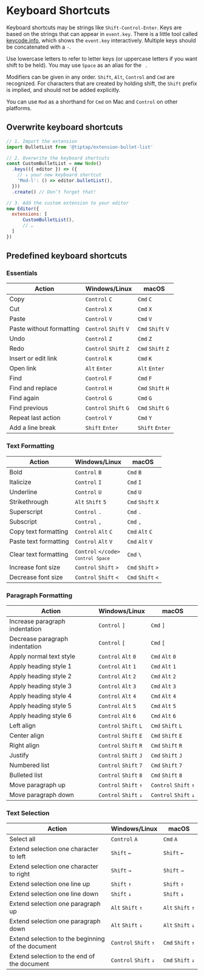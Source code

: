 # Keyboard Shortcuts
Keyboard shortcuts may be strings like `Shift-Control-Enter`. Keys are based on the strings that can appear in `event.key`. There is a little tool called [keycode.info](https://keycode.info/), which shows the `event.key` interactively. Multiple keys should be concatenated with a `-`.

Use lowercase letters to refer to letter keys (or uppercase letters if you want shift to be held). You may use `Space` as an alias for the <code>&nbsp;</code>.

Modifiers can be given in any order. `Shift`, `Alt`, `Control` and `Cmd` are recognized. For characters that are created by holding shift, the `Shift` prefix is implied, and should not be added explicitly.

You can use `Mod` as a shorthand for `Cmd` on Mac and `Control` on other platforms.

## Overwrite keyboard shortcuts

```js
// 1. Import the extension
import BulletList from '@tiptap/extension-bullet-list'

// 2. Overwrite the keyboard shortcuts
const CustomBulletList = new Node()
  .keys(({ editor }) => ({
    // ↓ your new keyboard shortcut
    'Mod-l': () => editor.bulletList(),
  }))
  .create() // Don’t forget that!

// 3. Add the custom extension to your editor
new Editor({
  extensions: [
      CustomBulletList(),
      // …
  ]
})
```

## Predefined keyboard shortcuts

### Essentials
| Action                   | Windows/Linux         | macOS                 |
| ------------------------ | --------------------- | --------------------- |
| Copy                     | `Control` `C`         | `Cmd` `C`         |
| Cut                      | `Control` `X`         | `Cmd` `X`         |
| Paste                    | `Control` `V`         | `Cmd` `V`         |
| Paste without formatting | `Control` `Shift` `V` | `Cmd` `Shift` `V` |
| Undo                     | `Control` `Z`         | `Cmd` `Z`         |
| Redo                     | `Control` `Shift` `Z` | `Cmd` `Shift` `Z` |
| Insert or edit link      | `Control` `K`         | `Cmd` `K`         |
| Open link                | `Alt` `Enter`      | `Alt` `Enter`      |
| Find                     | `Control` `F`         | `Cmd` `F`         |
| Find and replace         | `Control` `H`         | `Cmd` `Shift` `H` |
| Find again               | `Control` `G`         | `Cmd` `G`         |
| Find previous            | `Control` `Shift` `G` | `Cmd` `Shift` `G` |
| Repeat last action       | `Control` `Y`         | `Cmd` `Y`         |
| Add a line break         | `Shift` `Enter`       | `Shift` `Enter`       |

### Text Formatting
| Action                | Windows/Linux                                 | macOS                  |
| --------------------- | --------------------------------------------- | ---------------------- |
| Bold                  | `Control` `B`                                 | `Cmd` `B`          |
| Italicize             | `Control` `I`                                 | `Cmd` `I`          |
| Underline             | `Control` `U`                                 | `Cmd` `U`          |
| Strikethrough         | `Alt` `Shift` `5`                          | `Cmd` `Shift` `X`  |
| Superscript           | `Control` `.`                                 | `Cmd` `.`          |
| Subscript             | `Control` `,`                                 | `Cmd` `,`          |
| Copy text formatting  | `Control` `Alt` `C`                        | `Cmd` `Alt` `C` |
| Paste text formatting | `Control` `Alt` `V`                        | `Cmd` `Alt` `V` |
| Clear text formatting | `Control` <code>\</code><br>`Control` `Space` | `Cmd` `\`          |
| Increase font size    | `Control` `Shift` `>`                         | `Cmd` `Shift` `>`  |
| Decrease font size    | `Control` `Shift` `<`                         | `Cmd` `Shift` `<`  |

### Paragraph Formatting
| Action                         | Windows/Linux          | macOS                  |
| ------------------------------ | ---------------------- | ---------------------- |
| Increase paragraph indentation | `Control` `]`          | `Cmd` `]`          |
| Decrease paragraph indentation | `Control` `[`          | `Cmd` `[`          |
| Apply normal text style        | `Control` `Alt` `0` | `Cmd` `Alt` `0` |
| Apply heading style 1          | `Control` `Alt` `1` | `Cmd` `Alt` `1` |
| Apply heading style 2          | `Control` `Alt` `2` | `Cmd` `Alt` `2` |
| Apply heading style 3          | `Control` `Alt` `3` | `Cmd` `Alt` `3` |
| Apply heading style 4          | `Control` `Alt` `4` | `Cmd` `Alt` `4` |
| Apply heading style 5          | `Control` `Alt` `5` | `Cmd` `Alt` `5` |
| Apply heading style 6          | `Control` `Alt` `6` | `Cmd` `Alt` `6` |
| Left align                     | `Control` `Shift` `L`  | `Cmd` `Shift` `L`  |
| Center align                   | `Control` `Shift` `E`  | `Cmd` `Shift` `E`  |
| Right align                    | `Control` `Shift` `R`  | `Cmd` `Shift` `R`  |
| Justify                        | `Control` `Shift` `J`  | `Cmd` `Shift` `J`  |
| Numbered list                  | `Control` `Shift` `7`  | `Cmd` `Shift` `7`  |
| Bulleted list                  | `Control` `Shift` `8`  | `Cmd` `Shift` `8`  |
| Move paragraph up              | `Control` `Shift` `↑`  | `Control` `Shift` `↑`  |
| Move paragraph down            | `Control` `Shift` `↓`  | `Control` `Shift` `↓`  |

### Text Selection
| Action                                            | Windows/Linux         | macOS                 |
| ------------------------------------------------- | --------------------- | --------------------- |
| Select all                                        | `Control` `A`         | `Cmd` `A`         |
| Extend selection one character to left            | `Shift` `←`           | `Shift` `←`           |
| Extend selection one character to right           | `Shift` `→`           | `Shift` `→`           |
| Extend selection one line up                      | `Shift` `↑`           | `Shift` `↑`           |
| Extend selection one line down                    | `Shift` `↓`           | `Shift` `↓`           |
| Extend selection one paragraph up                 | `Alt` `Shift` `↑`  | `Alt` `Shift` `↑`  |
| Extend selection one paragraph down               | `Alt` `Shift` `↓`  | `Alt` `Shift` `↓`  |
| Extend selection to the beginning of the document | `Control` `Shift` `↑` | `Cmd` `Shift` `↑` |
| Extend selection to the end of the document       | `Control` `Shift` `↓` | `Cmd` `Shift` `↓` |

